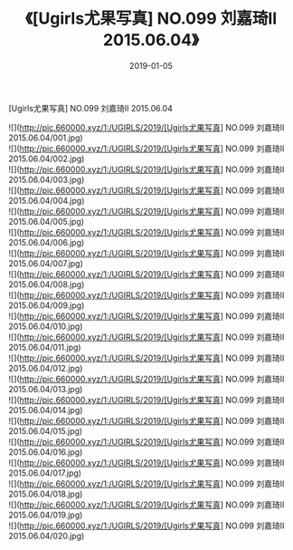 ﻿---
layout: post
title:  《[Ugirls尤果写真] NO.099 刘嘉琦II 2015.06.04》
date:   2019-01-05
img: http://pic.660000.xyz/1:/UGIRLS/2019/[Ugirls尤果写真] NO.099 刘嘉琦II 2015.06.04/000.jpg
categories: [美女, 清纯, 唯美]
---

[Ugirls尤果写真] NO.099 刘嘉琦II 2015.06.04

 ![](http://pic.660000.xyz/1:/UGIRLS/2019/[Ugirls尤果写真] NO.099 刘嘉琦II 2015.06.04/001.jpg) <br>![](http://pic.660000.xyz/1:/UGIRLS/2019/[Ugirls尤果写真] NO.099 刘嘉琦II 2015.06.04/002.jpg) <br>![](http://pic.660000.xyz/1:/UGIRLS/2019/[Ugirls尤果写真] NO.099 刘嘉琦II 2015.06.04/003.jpg) <br>![](http://pic.660000.xyz/1:/UGIRLS/2019/[Ugirls尤果写真] NO.099 刘嘉琦II 2015.06.04/004.jpg) <br>![](http://pic.660000.xyz/1:/UGIRLS/2019/[Ugirls尤果写真] NO.099 刘嘉琦II 2015.06.04/005.jpg) <br>![](http://pic.660000.xyz/1:/UGIRLS/2019/[Ugirls尤果写真] NO.099 刘嘉琦II 2015.06.04/006.jpg) <br>![](http://pic.660000.xyz/1:/UGIRLS/2019/[Ugirls尤果写真] NO.099 刘嘉琦II 2015.06.04/007.jpg) <br>![](http://pic.660000.xyz/1:/UGIRLS/2019/[Ugirls尤果写真] NO.099 刘嘉琦II 2015.06.04/008.jpg) <br>![](http://pic.660000.xyz/1:/UGIRLS/2019/[Ugirls尤果写真] NO.099 刘嘉琦II 2015.06.04/009.jpg) <br>![](http://pic.660000.xyz/1:/UGIRLS/2019/[Ugirls尤果写真] NO.099 刘嘉琦II 2015.06.04/010.jpg) <br>![](http://pic.660000.xyz/1:/UGIRLS/2019/[Ugirls尤果写真] NO.099 刘嘉琦II 2015.06.04/011.jpg) <br>![](http://pic.660000.xyz/1:/UGIRLS/2019/[Ugirls尤果写真] NO.099 刘嘉琦II 2015.06.04/012.jpg) <br>![](http://pic.660000.xyz/1:/UGIRLS/2019/[Ugirls尤果写真] NO.099 刘嘉琦II 2015.06.04/013.jpg) <br>![](http://pic.660000.xyz/1:/UGIRLS/2019/[Ugirls尤果写真] NO.099 刘嘉琦II 2015.06.04/014.jpg) <br>![](http://pic.660000.xyz/1:/UGIRLS/2019/[Ugirls尤果写真] NO.099 刘嘉琦II 2015.06.04/015.jpg) <br>![](http://pic.660000.xyz/1:/UGIRLS/2019/[Ugirls尤果写真] NO.099 刘嘉琦II 2015.06.04/016.jpg) <br>![](http://pic.660000.xyz/1:/UGIRLS/2019/[Ugirls尤果写真] NO.099 刘嘉琦II 2015.06.04/017.jpg) <br>![](http://pic.660000.xyz/1:/UGIRLS/2019/[Ugirls尤果写真] NO.099 刘嘉琦II 2015.06.04/018.jpg) <br>![](http://pic.660000.xyz/1:/UGIRLS/2019/[Ugirls尤果写真] NO.099 刘嘉琦II 2015.06.04/019.jpg) <br>![](http://pic.660000.xyz/1:/UGIRLS/2019/[Ugirls尤果写真] NO.099 刘嘉琦II 2015.06.04/020.jpg) <br>